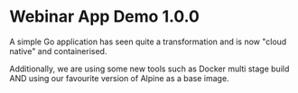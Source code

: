 # Webinar App Demo 1.0.0

A simple Go application has seen quite a transformation and is now "cloud native" and containerised.

Additionally, we are using some new tools such as Docker multi stage build AND using our favourite version of Alpine as a base image.